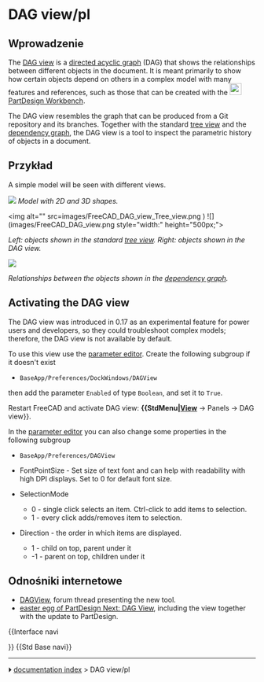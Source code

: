 # DAG view/pl
## Wprowadzenie




The [DAG view](DAG_view.md) is a [directed acyclic graph](https://en.wikipedia.org/wiki/Directed_acyclic_graph) (DAG) that shows the relationships between different objects in the document. It is meant primarily to show how certain objects depend on others in a complex model with many features and references, such as those that can be created with the <img alt="" src=images/Workbench_PartDesign.svg  style="width:24px;"> [PartDesign Workbench](PartDesign_Workbench.md).

The DAG view resembles the graph that can be produced from a Git repository and its branches. Together with the standard [tree view](tree_view.md) and the [dependency graph](Std_DependencyGraph.md), the DAG view is a tool to inspect the parametric history of objects in a document.

## Przykład

A simple model will be seen with different views.

![](images/FreeCAD_DAG_view_3D.png ) 
*Model with 2D and 3D shapes.*

<img alt="" src=images/FreeCAD_DAG_view_Tree_view.png ) ![](images/FreeCAD_DAG_view.png  style="width:" height="500px;">



*Left: objects shown in the standard [tree view](tree_view.md). Right: objects shown in the DAG view.*

![](images/FreeCAD_DAG_view_Std_DependencyGraph.png )



*Relationships between the objects shown in the [dependency graph](Std_DependencyGraph.md).*

## Activating the DAG view 

The DAG view was introduced in 0.17 as an experimental feature for power users and developers, so they could troubleshoot complex models; therefore, the DAG view is not available by default.

To use this view use the [parameter editor](Std_DlgParameter.md). Create the following subgroup if it doesn\'t exist

-    `BaseApp/Preferences/DockWindows/DAGView`
    

then add the parameter `Enabled` of type `Boolean`, and set it to `True`.

Restart FreeCAD and activate DAG view: **{{StdMenu|[View](Std_View_Menu.md)** → Panels → DAG view}}.

In the [parameter editor](Std_DlgParameter.md) you can also change some properties in the following subgroup

-    `BaseApp/Preferences/DAGView`
    

-   FontPointSize - Set size of text font and can help with readability with high DPI displays. Set to 0 for default font size.

-   SelectionMode
    -   0 - single click selects an item. Ctrl-click to add items to selection.
    -   1 - every click adds/removes item to selection.

-   Direction - the order in which items are displayed.
    -   1 - child on top, parent under it
    -   -1 - parent on top, children under it

## Odnośniki internetowe 

-   [DAGView](https://forum.freecadweb.org/viewtopic.php?f=20&t=11276), forum thread presenting the new tool.
-   [easter egg of PartDesign Next: DAG View](https://forum.freecadweb.org/viewtopic.php?t=15375), including the view together with the update to PartDesign.


{{Interface navi

}} {{Std Base navi}}



---
⏵ [documentation index](../README.md) > DAG view/pl
